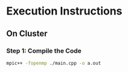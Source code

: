 # Execution Instructions

## On Cluster

### Step 1: Compile the Code
```bash
mpic++ -fopenmp ./main.cpp -o a.out
